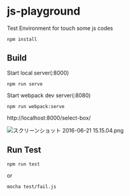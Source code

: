 # js-playground

Test Environment for touch some js codes

`npm install`

## Build

Start local server(:8000)

`npm run serve`

Start webpack dev server(:8080)

`npm run webpack:serve`

http://localhost:8000/select-box/

![スクリーンショット 2016-06-21 15.15.04.png](https://qiita-image-store.s3.amazonaws.com/0/29637/9719ec0f-8181-9419-4cae-57d06f43bbc0.png "スクリーンショット 2016-06-21 15.15.04.png")

## Run Test

`npm run test`

or

`mocha test/fail.js`
